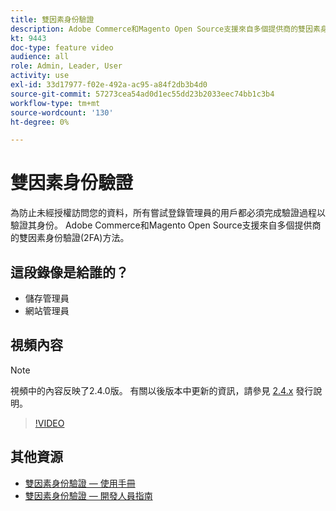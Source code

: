 ```yaml
---
title: 雙因素身份驗證
description: Adobe Commerce和Magento Open Source支援來自多個提供商的雙因素身份驗證(2FA)方法。 瞭解二元身份驗證功能如何幫助保護您商店的管理員。
kt: 9443
doc-type: feature video
audience: all
role: Admin, Leader, User
activity: use
exl-id: 33d17977-f02e-492a-ac95-a84f2db3b4d0
source-git-commit: 57273cea54ad0d1ec55dd23b2033eec74bb1c3b4
workflow-type: tm+mt
source-wordcount: '130'
ht-degree: 0%

---
```


# 雙因素身份驗證

為防止未經授權訪問您的資料，所有嘗試登錄管理員的用戶都必須完成驗證過程以驗證其身份。 Adobe Commerce和Magento Open Source支援來自多個提供商的雙因素身份驗證(2FA)方法。

## 這段錄像是給誰的？

- 儲存管理員
- 網站管理員

## 視頻內容

>[!NOTE]
>
>視頻中的內容反映了2.4.0版。 有關以後版本中更新的資訊，請參見 [2.4.x](https://devdocs.magento.com/guides/v2.4/release-notes/bk-release-notes.html) 發行說明。

>[!VIDEO](https://video.tv.adobe.com/v/339104?quality=12&learn=on)

## 其他資源

- [雙因素身份驗證 — 使用手冊](https://docs.magento.com/user-guide/stores/security-two-factor-authentication.html)
- [雙因素身份驗證 — 開發人員指南](https://devdocs.magento.com/guides/v2.4/security/two-factor-authentication.html)
